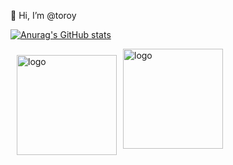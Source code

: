 👋 Hi, I’m @toroy

<!---
toroy/toroy is a ✨ special ✨ repository because its `README.md` (this file) appears on your GitHub profile.
You can click the Preview link to take a look at your changes.
--->

[![Anurag's GitHub stats](https://github-readme-stats.vercel.app/api?username=toroy)](https://github.com/toroy/github-readme-stats)

<img src="https://github-readme-stats.vercel.app/api?username=toroy&show_icons=true" alt="logo" height="160" align="left" style="margin: 10px; margin-bottom: 20px;" />


<img src="https://github-profile-trophy.vercel.app/?username=toroy&theme=flat&column=7" alt="logo" height="160" align="center" style="margin: auto; margin-bottom: 20px;" />
